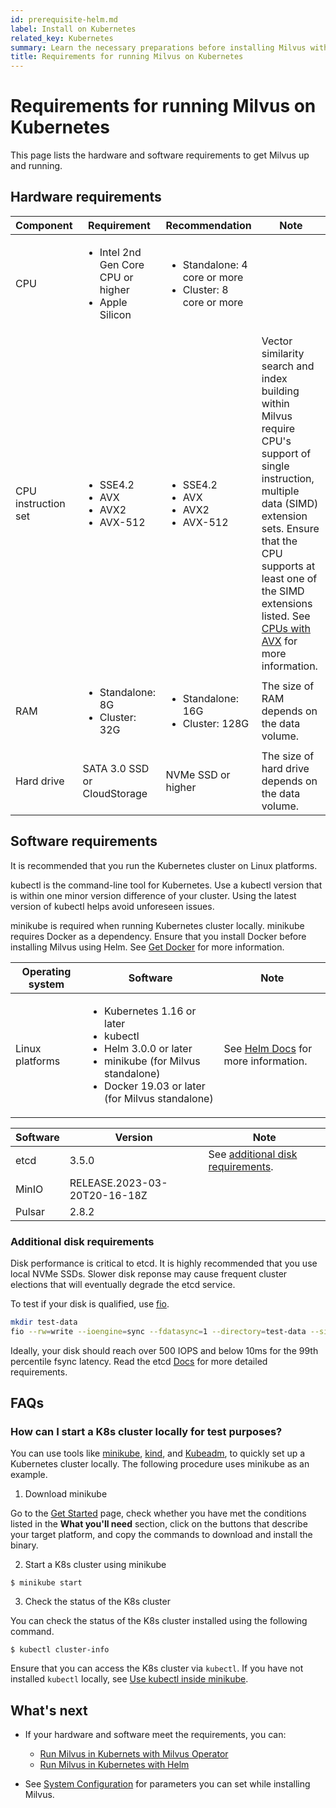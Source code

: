 ```yaml
---
id: prerequisite-helm.md
label: Install on Kubernetes
related_key: Kubernetes
summary: Learn the necessary preparations before installing Milvus with Helm.
title: Requirements for running Milvus on Kubernetes
---
```


# Requirements for running Milvus on Kubernetes

This page lists the hardware and software requirements to get Milvus up and running.

## Hardware requirements

| Component           | Requirement                                                  |Recommendation| Note                                                         |
| ------------------- | ------------------------------------------------------------ |--------------| ------------------------------------------------------------ |
| CPU                 | <ul><li>Intel 2nd Gen Core CPU or higher</li><li>Apple Silicon</li></ul>|<ul><li>Standalone: 4 core or more</li><li>Cluster: 8 core or more</li></ul>|  |
| CPU instruction set | <ul><li>SSE4.2</li><li>AVX</li><li>AVX2</li><li>AVX-512</li></ul> |<ul><li>SSE4.2</li><li>AVX</li><li>AVX2</li><li>AVX-512</li></ul> |  Vector similarity search and index building within Milvus require CPU's support of single instruction, multiple data (SIMD) extension sets. Ensure that the CPU supports at least one of the SIMD extensions listed. See [CPUs with AVX](https://en.wikipedia.org/wiki/Advanced_Vector_Extensions#CPUs_with_AVX) for more information.                           |
| RAM                 | <ul><li>Standalone: 8G</li><li>Cluster: 32G</li></ul>       |<ul><li>Standalone: 16G</li><li>Cluster: 128G</li></ul>        | The size of RAM depends on the data volume.                  |
| Hard drive          | SATA 3.0 SSD or CloudStorage                                       |NVMe SSD or higher | The size of hard drive depends on the data volume.           |

## Software requirements

It is recommended that you run the Kubernetes cluster on Linux platforms.

kubectl is the command-line tool for Kubernetes. Use a kubectl version that is within one minor version difference of your cluster. Using the latest version of kubectl helps avoid unforeseen issues.

minikube is required when running Kubernetes cluster locally. minikube requires Docker as a dependency. Ensure that you install Docker before installing Milvus using Helm. See <a href="https://docs.docker.com/get-docker">Get Docker</a> for more information.

| Operating system | Software                                                     | Note                                                         |
| ---------------- | ------------------------------------------------------------ | ------------------------------------------------------------ |
| Linux platforms  | <ul><li>Kubernetes 1.16 or later</li><li>kubectl</li><li>Helm 3.0.0 or later</li><li>minikube (for Milvus standalone)</li><li>Docker 19.03 or later (for Milvus standalone)</li></ul> | See [Helm Docs](https://helm.sh/docs/) for more information. |

| Software | Version                       | Note |
| -------- | ----------------------------- | ---- |
| etcd     | 3.5.0                         |  See [additional disk requirements](#Additional-disk-requirements). |
| MinIO    |  RELEASE.2023-03-20T20-16-18Z | |
| Pulsar   | 2.8.2                         | |

### Additional disk requirements

Disk performance is critical to etcd. It is highly recommended that you use local NVMe SSDs. Slower disk reponse may cause frequent cluster elections that will eventually degrade the etcd service.

To test if your disk is qualified, use [fio](https://github.com/axboe/fio).

```bash
mkdir test-data
fio --rw=write --ioengine=sync --fdatasync=1 --directory=test-data --size=2200m --bs=2300 --name=mytest
```

Ideally, your disk should reach over 500  IOPS and below 10ms for the 99th percentile fsync latency. Read the etcd [Docs](https://etcd.io/docs/v3.5/op-guide/hardware/#disks) for more detailed requirements.

## FAQs

### How can I start a K8s cluster locally for test purposes?

You can use tools like [minikube](https://minikube.sigs.k8s.io/docs/), [kind](https://kind.sigs.k8s.io/), and [Kubeadm](https://kubernetes.io/docs/reference/setup-tools/kubeadm/), to quickly set up a Kubernetes cluster locally. The following procedure uses minikube as an example.

1. Download minikube

  Go to the [Get Started](https://minikube.sigs.k8s.io/docs/start/) page, check whether you have met the conditions listed in the **What you'll need** section, click on the buttons that describe your target platform, and copy the commands to download and install the binary. 

2. Start a K8s cluster using minikube

  ```shell
  $ minikube start
  ```

3. Check the status of the K8s cluster

  You can check the status of the K8s cluster installed using the following command.

  ```shell
  $ kubectl cluster-info
  ```

<div class="alert note">

Ensure that you can access the K8s cluster via `kubectl`. If you have not installed `kubectl` locally, see [Use kubectl inside minikube](https://minikube.sigs.k8s.io/docs/handbook/kubectl/).

</div>

## What's next

- If your hardware and software meet the requirements, you can:
  - [Run Milvus in Kubernets with Milvus Operator](install_cluster-milvusoperator.md)
  - [Run Milvus in Kubernetes with Helm](install_cluster-helm.md)

- See [System Configuration](system_configuration.md) for parameters you can set while installing Milvus.
